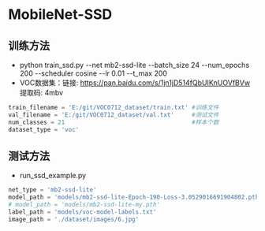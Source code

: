 # MobileNet-SSD

## 训练方法
- python train_ssd.py  --net mb2-ssd-lite   --batch_size 24 --num_epochs 200 --scheduler cosine --lr 0.01 --t_max 200
- VOC数据集：链接: https://pan.baidu.com/s/1jn1jD514fQbUIKnUOVfBVw 提取码: 4mbv 
```python
train_filename = 'E:/git/VOC0712_dataset/train.txt' #训练文件
val_filename = 'E:/git/VOC0712_dataset/val.txt'     #测试文件
num_classes = 21                                    #样本个数
dataset_type = 'voc'
```

## 测试方法
- run_ssd_example.py
```python
net_type = 'mb2-ssd-lite'
model_path = 'models/mb2-ssd-lite-Epoch-190-Loss-3.0529016691904802.pth'
# model_path = 'models/mb2-ssd-lite-my.pth'
label_path = 'models/voc-model-labels.txt'
image_path = './dataset/images/6.jpg'
```